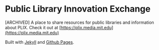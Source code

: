 # Public Library Innovation Exchange

[ARCHIVED] A place to share resources for public libraries and information about PLIX. Check it out at [https://plix.media.mit.edu](https://plix.media.mit.edu)

Built with [Jekyll](https://jekyllrb.com/) and [Github Pages](https://pages.github.com/).
